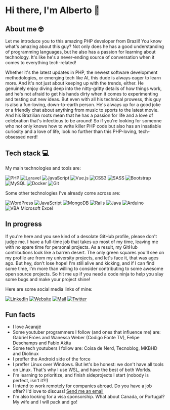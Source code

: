 # Hi there, I'm Alberto 👋

## About me 🤓
Let me introduce you to this amazing PHP developer from Brazil!
You know what's amazing about this guy? Not only does he has a good understanding of programming languages, but he also has a passion for learning about technology. It's like he's a never-ending source of conversation when it comes to everything tech-related!

Whether it's the latest updates in PHP, the newest software development methodologies, or emerging tech like AI, this dude is always eager to learn more. And it's not just about keeping up with the trends, either. He genuinely enjoy diving deep into the nitty-gritty details of how things work, and he's not afraid to get his hands dirty when it comes to experimenting and testing out new ideas. But even with all his technical prowess, this guy is also a fun-loving, down-to-earth person. He's always up for a good joke or a friendly chat about anything from music to sports to the latest movie. And his Brazilian roots mean that he has a passion for life and a love of celebration that's infectious to be around! So if you're looking for someone who not only knows how to write killer PHP code but also has an insatiable curiosity and a love of life, look no further than this PHP-loving, tech-obsessed nerd!

## Tech stack 💻
My main technologies and tools are:

![PHP](https://img.shields.io/badge/php-%23777BB4.svg?style=for-the-badge&logo=php&logoColor=white)
![Laravel](https://img.shields.io/badge/laravel-%23FF2D20.svg?style=for-the-badge&logo=laravel&logoColor=white)
![JavaScript](https://img.shields.io/badge/javascript-%23323330.svg?style=for-the-badge&logo=javascript&logoColor=%23F7DF1E)
![Vue.js](https://img.shields.io/badge/vuejs-%2335495e.svg?style=for-the-badge&logo=vuedotjs&logoColor=%234FC08D)
![CSS3](https://img.shields.io/badge/css3-%231572B6.svg?style=for-the-badge&logo=css3&logoColor=white)
![SASS](https://img.shields.io/badge/SASS-hotpink.svg?style=for-the-badge&logo=SASS&logoColor=white)
![Bootstrap](https://img.shields.io/badge/bootstrap-%23563D7C.svg?style=for-the-badge&logo=bootstrap&logoColor=white)
![MySQL](https://img.shields.io/badge/MySQL-005C84?style=for-the-badge&logo=mysql&logoColor=white)
![Docker](https://img.shields.io/badge/docker-%230db7ed.svg?style=for-the-badge&logo=docker&logoColor=white)
![Git](https://img.shields.io/badge/git-%23F05033.svg?style=for-the-badge&logo=git&logoColor=white)

Some other technologies I've already come across are:

![WordPress](https://img.shields.io/badge/WordPress-%23117AC9.svg?style=for-the-badge&logo=WordPress&logoColor=white)
![JavaScript](https://img.shields.io/badge/javascript-%23323330.svg?style=for-the-badge&logo=javascript&logoColor=%23F7DF1E)
![MongoDB](https://img.shields.io/badge/MongoDB-%234ea94b.svg?style=for-the-badge&logo=mongodb&logoColor=white)
![Rails](https://img.shields.io/badge/rails-%23CC0000.svg?style=for-the-badge&logo=ruby-on-rails&logoColor=white)
![Java](https://img.shields.io/badge/java-%23ED8B00.svg?style=for-the-badge&logo=java&logoColor=white)
![Arduino](https://img.shields.io/badge/-Arduino-00979D?style=for-the-badge&logo=Arduino&logoColor=white)
![VBA Microsoft Excel](https://img.shields.io/badge/Microsoft_Excel-217346?style=for-the-badge&logo=microsoft-excel&logoColor=white&label=VBA)

## In progress
If you're here and you see kind of a desolate GitHub profile, please don't judge me. I have a full-time job that takes up most of my time, leaving me with no spare time for personal projects. As a result, my GitHub contributions look like a barren desert. The only green squares you'll see on my profile are from my university projects, and let's face it, that was ages ago. But hey, don't lose hope! I'm still alive and kicking, and if I can find some time, I'm more than willing to consider contributing to some awesome open source projects. So hit me up if you need a code ninja to help you slay some bugs and make your project shine!

Here are some social media links of mine:

[![LinkedIn](https://img.shields.io/badge/linkedin-%230077B5.svg?style=for-the-badge&logo=linkedin&logoColor=white)](https://www.linkedin.com/in/alberttocastro/)
[![Website](https://img.shields.io/badge/website-000000?style=for-the-badge&logo=About.me&logoColor=white&label=alberttocastro.dev)](https://alberttocastro.dev)
[![Mail](https://img.shields.io/badge/Gmail-D14836?style=for-the-badge&logo=gmail&logoColor=white)](mailto:albertto.programmer@gmail.com)
[![Twitter](https://img.shields.io/badge/Twitter-%231DA1F2.svg?style=for-the-badge&logo=Twitter&logoColor=white)](https://twitter.com/al_berttocastro)

## Fun facts

- I love Acarajé
- Some youtuber programmers I follow (and ones that influence me) are: Gabriel Fróes and Wanessa Weber (Codigo Fonte TV), Felipe Deschamps and Fabio Akita
- Some tech youtubers I follow are: Coisa de Nerd, Tecnoblog, MKBHD and Diolinux
- I preffer the Android side of the force
- I preffer Linux over Windows. But let's be honest: we don't have all tools on Linux. That's why I use WSL, and have the best of both Worlds.
- I'm learning to prioritize, and finish sideprojects I start (nobody is perfect, isn't it?!)
- I intend to work remotely for companies abroad. Do you have a job offer? I'd love to discuss! [Send me an email](mailto:albertto.programmer@gmail.com)
- I'm also looking for a visa sponsorship. What about Canada, or Portugal? My wife and I will pack and go!
